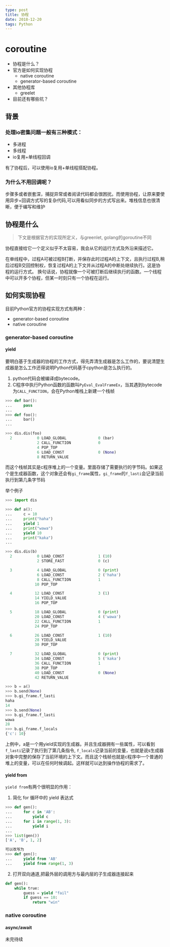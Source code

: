 ```yaml
---
type: post
title: 协程
date: 2018-12-20
tags: Python
---
```

# coroutine

- 协程是什么？
- 官方是如何实现协程
  - native coroutine
  - generator-based coroutine
- 其他协程库
  - greelet
- 目前还有哪些坑？

## 背景

### 处理io密集问题一般有三种模式：

- 多进程
- 多线程
- io复用+单线程回调

有了协程后，可以使用io复用+单线程搭配协程。

### 为什么不用回调呢？

步骤多或者嵌套深，捕捉异常或者阅读代码都会很困扰。而使用协程，让原来要使用异步+回调方式写的复杂代码,可以用看似同步的方式写出来。堆栈信息也很清晰，便于编写和维护

## 协程是什么

> 下文是根据官方的实现所定义，与greenlet, golang的goroutine不同

协程直接给它一个定义似乎不太容易，我会从它的运行方式及外沿来描述它。

在单线程中，过程A可被过程B打断，并保存此时过程A的上下文，且执行过程B,稍后过程B交回控制权，恢复过程A的上下文并从过程A的中断处继续执行。这是协程的运行方式。
换句话说，协程就像一个可被打断后继续执行的函数。一个线程中可以开多个协程，但某一时刻只有一个协程在运行。

## 如何实现协程

目前Python官方的协程实现方式有两种：

- generator-based coroutine
- native coroutine 

### generator-based coroutine

#### yield

要明白基于生成器的协程的工作方式，得先弄清生成器是怎么工作的，要说清楚生成器是怎么工作还得说明Python代码基于cpython是怎么执行的。

1. python代码会被编译成bytecode。
2. C程序中执行Python函数的函数叫`PyEval_EvalFrameEx`，当其遇到bytecode为`CALL_FUNCTION`，会在Python堆栈上新建一个栈帧

```python
>>> def bar():
...     pass
... 
>>> def foo():
...     bar()
...

>>> dis.dis(foo)
  2           0 LOAD_GLOBAL              0 (bar)
              2 CALL_FUNCTION            0
              4 POP_TOP
              6 LOAD_CONST               0 (None)
              8 RETURN_VALUE

```

而这个栈帧其实是c程序堆上的一个变量。里面存储了需要执行的字节码。如果这个是生成器函数，这个对象还会有`gi_frame`属性，`gi_frame`的`f_lasti`会记录当前执行到第几条字节码

举个例子  

```python
>>> import dis

>>> def a():
...     c = 10
...     print("haha") 
...     yield 1 
...     print("wawa") 
...     yield 10 
...     print("kaka")
...

>>> dis.dis(b)
  2           0 LOAD_CONST               1 (10)
              2 STORE_FAST               0 (c)

  3           4 LOAD_GLOBAL              0 (print)
              6 LOAD_CONST               2 ('haha')
              8 CALL_FUNCTION            1
             10 POP_TOP

  4          12 LOAD_CONST               3 (1)
             14 YIELD_VALUE
             16 POP_TOP

  5          18 LOAD_GLOBAL              0 (print)
             20 LOAD_CONST               4 ('wawa')
             22 CALL_FUNCTION            1
             24 POP_TOP

  6          26 LOAD_CONST               1 (10)
             28 YIELD_VALUE
             30 POP_TOP

  7          32 LOAD_GLOBAL              0 (print)
             34 LOAD_CONST               5 ('kaka')
             36 CALL_FUNCTION            1
             38 POP_TOP
             40 LOAD_CONST               0 (None)
             42 RETURN_VALUE

>>> b = a()
>>> b.send(None)
>>> b.gi_frame.f_lasti
haha
14
>>> b.send(None)
>>> b.gi_frame.f_lasti
wawa
28
>>> b.gi_frame.f_locals
{'c': 10}
```

上例中，a是一个用yield实现的生成器。并且生成器拥有一些属性，可以看到`f_lasti`记录了执行到了第几条指令, `f_locals`记录当前的变量，也就是说s生成器对象中完整的保存了当前环境的上下文。而且这个栈帧也就是c程序中一个普通的堆上的变量，可以在任何时候调起。这样就可以达到操作协程的需求了。

#### yield from

`yield from`有两个很明显的作用：

1. 简化 for 循环中的 yield 表达式

```python
>>> def gen():
...     for c in 'AB':
...         yield c
...     for i in range(1, 3):
...         yield i
...
>>> list(gen())
['A', 'B', 1, 2]

可以改写为
>>> def gen():
...     yield from 'AB'
...     yield from range(1, 3)
```

2. 打开双向通道,把最外层的调用方与最内层的子生成器连接起来

```python
def gen():
    while true:
        guess = yield "fail"
        if guess == 10:
            return "win"
```

### native coroutine

#### async/await 
未完待续
